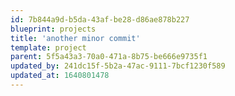 ```yaml
---
id: 7b844a9d-b5da-43af-be28-d86ae878b227
blueprint: projects
title: 'another minor commit'
template: project
parent: 5f5a43a3-70a0-471a-8b75-be666e9735f1
updated_by: 241dc15f-5b2a-47ac-9111-7bcf1230f589
updated_at: 1640801478
---
```

